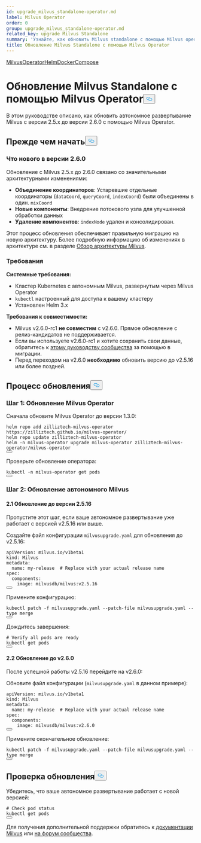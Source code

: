 ```yaml
---
id: upgrade_milvus_standalone-operator.md
label: Milvus Operator
order: 0
group: upgrade_milvus_standalone-operator.md
related_key: upgrade Milvus Standalone
summary: 'Узнайте, как обновить Milvus standalone с помощью Milvus operator.'
title: Обновление Milvus Standalone с помощью Milvus Operator
---
```

<div class="tab-wrapper"><a href="/docs/ru/upgrade_milvus_standalone-operator.md" class='active '>Milvus</a><a href="/docs/ru/upgrade_milvus_standalone-helm.md" class=''>OperatorHelmDocker</a><a href="/docs/ru/upgrade_milvus_standalone-docker.md" class=''>Compose</a></div>
<h1 id="Upgrade-Milvus-Standalone-with-Milvus-Operator" class="common-anchor-header">Обновление Milvus Standalone с помощью Milvus Operator<button data-href="#Upgrade-Milvus-Standalone-with-Milvus-Operator" class="anchor-icon" translate="no">
      <svg translate="no"
        aria-hidden="true"
        focusable="false"
        height="20"
        version="1.1"
        viewBox="0 0 16 16"
        width="16"
      >
        <path
          fill="#0092E4"
          fill-rule="evenodd"
          d="M4 9h1v1H4c-1.5 0-3-1.69-3-3.5S2.55 3 4 3h4c1.45 0 3 1.69 3 3.5 0 1.41-.91 2.72-2 3.25V8.59c.58-.45 1-1.27 1-2.09C10 5.22 8.98 4 8 4H4c-.98 0-2 1.22-2 2.5S3 9 4 9zm9-3h-1v1h1c1 0 2 1.22 2 2.5S13.98 12 13 12H9c-.98 0-2-1.22-2-2.5 0-.83.42-1.64 1-2.09V6.25c-1.09.53-2 1.84-2 3.25C6 11.31 7.55 13 9 13h4c1.45 0 3-1.69 3-3.5S14.5 6 13 6z"
        ></path>
      </svg>
    </button></h1><p>В этом руководстве описано, как обновить автономное развертывание Milvus с версии 2.5.x до версии 2.6.0 с помощью Milvus Operator.</p>
<h2 id="Before-you-start" class="common-anchor-header">Прежде чем начать<button data-href="#Before-you-start" class="anchor-icon" translate="no">
      <svg translate="no"
        aria-hidden="true"
        focusable="false"
        height="20"
        version="1.1"
        viewBox="0 0 16 16"
        width="16"
      >
        <path
          fill="#0092E4"
          fill-rule="evenodd"
          d="M4 9h1v1H4c-1.5 0-3-1.69-3-3.5S2.55 3 4 3h4c1.45 0 3 1.69 3 3.5 0 1.41-.91 2.72-2 3.25V8.59c.58-.45 1-1.27 1-2.09C10 5.22 8.98 4 8 4H4c-.98 0-2 1.22-2 2.5S3 9 4 9zm9-3h-1v1h1c1 0 2 1.22 2 2.5S13.98 12 13 12H9c-.98 0-2-1.22-2-2.5 0-.83.42-1.64 1-2.09V6.25c-1.09.53-2 1.84-2 3.25C6 11.31 7.55 13 9 13h4c1.45 0 3-1.69 3-3.5S14.5 6 13 6z"
        ></path>
      </svg>
    </button></h2><h3 id="Whats-new-in-v260" class="common-anchor-header">Что нового в версии 2.6.0</h3><p>Обновление с Milvus 2.5.x до 2.6.0 связано со значительными архитектурными изменениями:</p>
<ul>
<li><strong>Объединение координаторов</strong>: Устаревшие отдельные координаторы (<code translate="no">dataCoord</code>, <code translate="no">queryCoord</code>, <code translate="no">indexCoord</code>) были объединены в один. <code translate="no">mixCoord</code></li>
<li><strong>Новые компоненты</strong>: Внедрение потокового узла для улучшенной обработки данных</li>
<li><strong>Удаление компонентов</strong>: <code translate="no">indexNode</code> удален и консолидирован.</li>
</ul>
<p>Этот процесс обновления обеспечивает правильную миграцию на новую архитектуру. Более подробную информацию об изменениях в архитектуре см. в разделе <a href="/docs/ru/architecture_overview.md">Обзор архитектуры Milvus</a>.</p>
<h3 id="Requirements" class="common-anchor-header">Требования</h3><p><strong>Системные требования:</strong></p>
<ul>
<li>Кластер Kubernetes с автономным Milvus, развернутым через Milvus Operator</li>
<li><code translate="no">kubectl</code> настроенный для доступа к вашему кластеру</li>
<li>Установлен Helm 3.x</li>
</ul>
<p><strong>Требования к совместимости:</strong></p>
<ul>
<li>Milvus v2.6.0-rc1 <strong>не совместим</strong> с v2.6.0. Прямое обновление с релиз-кандидатов не поддерживается.</li>
<li>Если вы используете v2.6.0-rc1 и хотите сохранить свои данные, обратитесь к <a href="https://github.com/milvus-io/milvus/issues/43538#issuecomment-3112808997">этому руководству сообщества</a> за помощью в миграции.</li>
<li>Перед переходом на v2.6.0 <strong>необходимо</strong> обновить версию до v2.5.16 или более поздней.</li>
</ul>
<h2 id="Upgrade-process" class="common-anchor-header">Процесс обновления<button data-href="#Upgrade-process" class="anchor-icon" translate="no">
      <svg translate="no"
        aria-hidden="true"
        focusable="false"
        height="20"
        version="1.1"
        viewBox="0 0 16 16"
        width="16"
      >
        <path
          fill="#0092E4"
          fill-rule="evenodd"
          d="M4 9h1v1H4c-1.5 0-3-1.69-3-3.5S2.55 3 4 3h4c1.45 0 3 1.69 3 3.5 0 1.41-.91 2.72-2 3.25V8.59c.58-.45 1-1.27 1-2.09C10 5.22 8.98 4 8 4H4c-.98 0-2 1.22-2 2.5S3 9 4 9zm9-3h-1v1h1c1 0 2 1.22 2 2.5S13.98 12 13 12H9c-.98 0-2-1.22-2-2.5 0-.83.42-1.64 1-2.09V6.25c-1.09.53-2 1.84-2 3.25C6 11.31 7.55 13 9 13h4c1.45 0 3-1.69 3-3.5S14.5 6 13 6z"
        ></path>
      </svg>
    </button></h2><h3 id="Step-1-Upgrade-Milvus-Operator" class="common-anchor-header">Шаг 1: Обновление Milvus Operator</h3><p>Сначала обновите Milvus Operator до версии 1.3.0:</p>
<pre><code translate="no" class="language-bash">helm repo add zilliztech-milvus-operator https://zilliztech.github.io/milvus-operator/
helm repo update zilliztech-milvus-operator
helm -n milvus-operator upgrade milvus-operator zilliztech-milvus-operator/milvus-operator
<button class="copy-code-btn"></button></code></pre>
<p>Проверьте обновление оператора:</p>
<pre><code translate="no" class="language-bash">kubectl -n milvus-operator get pods
<button class="copy-code-btn"></button></code></pre>
<h3 id="Step-2-Upgrade-your-Milvus-standalone" class="common-anchor-header">Шаг 2: Обновление автономного Milvus</h3><h4 id="21-Upgrade-to-v2516" class="common-anchor-header">2.1 Обновление до версии 2.5.16</h4><div class="alert-note">
<p>Пропустите этот шаг, если ваше автономное развертывание уже работает с версией v2.5.16 или выше.</p>
</div>
<p>Создайте файл конфигурации <code translate="no">milvusupgrade.yaml</code> для обновления до v2.5.16:</p>
<pre><code translate="no" class="language-yaml"><span class="hljs-attr">apiVersion:</span> <span class="hljs-string">milvus.io/v1beta1</span>
<span class="hljs-attr">kind:</span> <span class="hljs-string">Milvus</span>
<span class="hljs-attr">metadata:</span>
  <span class="hljs-attr">name:</span> <span class="hljs-string">my-release</span>  <span class="hljs-comment"># Replace with your actual release name</span>
<span class="hljs-attr">spec:</span>
  <span class="hljs-attr">components:</span>
    <span class="hljs-attr">image:</span> <span class="hljs-string">milvusdb/milvus:v2.5.16</span>
<button class="copy-code-btn"></button></code></pre>
<p>Примените конфигурацию:</p>
<pre><code translate="no" class="language-bash">kubectl patch -f milvusupgrade.yaml --patch-file milvusupgrade.yaml --<span class="hljs-built_in">type</span> merge
<button class="copy-code-btn"></button></code></pre>
<p>Дождитесь завершения:</p>
<pre><code translate="no" class="language-bash"><span class="hljs-comment"># Verify all pods are ready</span>
kubectl get pods
<button class="copy-code-btn"></button></code></pre>
<h4 id="22-Upgrade-to-v260" class="common-anchor-header">2.2 Обновление до v2.6.0</h4><p>После успешной работы v2.5.16 перейдите на v2.6.0:</p>
<p>Обновите файл конфигурации (<code translate="no">milvusupgrade.yaml</code> в данном примере):</p>
<pre><code translate="no" class="language-yaml"><span class="hljs-attr">apiVersion:</span> <span class="hljs-string">milvus.io/v1beta1</span>
<span class="hljs-attr">kind:</span> <span class="hljs-string">Milvus</span>
<span class="hljs-attr">metadata:</span>
  <span class="hljs-attr">name:</span> <span class="hljs-string">my-release</span>  <span class="hljs-comment"># Replace with your actual release name</span>
<span class="hljs-attr">spec:</span>
  <span class="hljs-attr">components:</span>
    <span class="hljs-attr">image:</span> <span class="hljs-string">milvusdb/milvus:v2.6.0</span>
<button class="copy-code-btn"></button></code></pre>
<p>Примените окончательное обновление:</p>
<pre><code translate="no" class="language-bash">kubectl patch -f milvusupgrade.yaml --patch-file milvusupgrade.yaml --<span class="hljs-built_in">type</span> merge
<button class="copy-code-btn"></button></code></pre>
<h2 id="Verify-the-upgrade" class="common-anchor-header">Проверка обновления<button data-href="#Verify-the-upgrade" class="anchor-icon" translate="no">
      <svg translate="no"
        aria-hidden="true"
        focusable="false"
        height="20"
        version="1.1"
        viewBox="0 0 16 16"
        width="16"
      >
        <path
          fill="#0092E4"
          fill-rule="evenodd"
          d="M4 9h1v1H4c-1.5 0-3-1.69-3-3.5S2.55 3 4 3h4c1.45 0 3 1.69 3 3.5 0 1.41-.91 2.72-2 3.25V8.59c.58-.45 1-1.27 1-2.09C10 5.22 8.98 4 8 4H4c-.98 0-2 1.22-2 2.5S3 9 4 9zm9-3h-1v1h1c1 0 2 1.22 2 2.5S13.98 12 13 12H9c-.98 0-2-1.22-2-2.5 0-.83.42-1.64 1-2.09V6.25c-1.09.53-2 1.84-2 3.25C6 11.31 7.55 13 9 13h4c1.45 0 3-1.69 3-3.5S14.5 6 13 6z"
        ></path>
      </svg>
    </button></h2><p>Убедитесь, что ваше автономное развертывание работает с новой версией:</p>
<pre><code translate="no" class="language-bash"><span class="hljs-comment"># Check pod status</span>
kubectl get pods
<button class="copy-code-btn"></button></code></pre>
<p>Для получения дополнительной поддержки обратитесь к <a href="https://milvus.io/docs">документации Milvus</a> или <a href="https://github.com/milvus-io/milvus/discussions">на форум сообщества</a>.</p>
